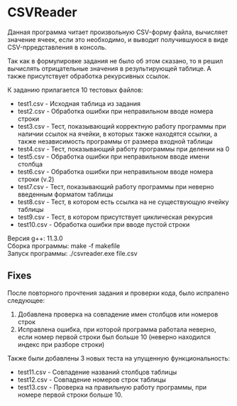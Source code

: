 # CSVReader
Данная программа читает произвольную CSV-форму файла, вычисляет значение ячеек, если это необходимо, и выводит получившуюся в виде CSV-прредставления в консоль.

Так как в формулировке задания не было об этом сказано, то я решил вычислять отрицательные значения в результирующей таблице. А также присутствует обработка рекурсивных ссылок.

К заданию прилагается 10 тестовых файлов:
* test1.csv - Исходная таблица из задания  
* test2.csv - Обработка ошибки при неправильном вводе номера строки  
* test3.csv - Тест, показывающий корректную работу программы при наличии ссылок на ячейки, в которых также находятся ссылки, а также
    независимость программы от размера входной таблицы    
* test4.csv - Тест, показывающий работу программы при делении на 0  
* test5.csv - Обработка ошибки при неправильном вводе имени столбца  
* test6.csv - Обработка ошибки при неправильном вводе номера строки (v.2)  
* test7.csv - Тест, показывающий работу программы при неверно введенным форматом таблицы  
* test8.csv - Тест, в котором есть ссылка на не существующую ячейку таблицы  
* test9.csv - Тест, в котором присутствует циклическая рекурсия  
* test10.csv - Обработка ошибки при вводе пустой строки  

Версия g++: 11.3.0  
Сборка программы: make -f makefile  
Запуск программы: ./csvreader.exe file.csv  

## Fixes
После повторного прочтения задания и проверки кода, было испралено следующее:

1) Добавлена проверка на совпадение имен столбцов или номеров строк
2) Исправлена ошибка, при которой программа работала неверно, если номер первой строки был больше 10 (неверно находился индекс
   при разборе строки)

Также были добавлены 3 новых теста на упущенную функциональность:
* test11.csv - Совпадение названий столбцов таблицы
* test12.csv - Совпадение номеров строк таблицы
* test13.csv - Проверка на правильную работу программы, при номере первой строки больше 10.

